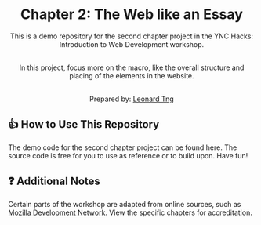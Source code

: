 <h1 align="center">
  Chapter 2: The Web like an Essay
</h1>
<p align="center">
  This is a demo repository for the second chapter project in the YNC Hacks: Introduction to Web Development workshop.
</p>

<p align="center" style="margin: 30px 0;">
  In this project, focus more on the macro, like the overall structure and placing of the elements in the website.
</p>

<p align="center">
  Prepared by: <a href="http://www.leonardtng.com/" target="_blank" rel="noopener">Leonard Tng</a>
</p>

## 👍 How to Use This Repository
The demo code for the second chapter project can be found here. The source code is free for you to use as reference or to build upon. Have fun!

## ❓ Additional Notes

Certain parts of the workshop are adapted from online sources, such as <a href="https://developer.mozilla.org/en-US/" target="_blank">Mozilla Development Network</a>. View the specific chapters for accreditation.

